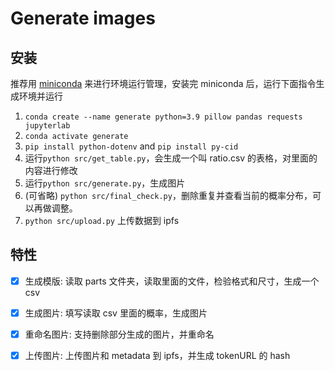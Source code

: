 # Generate images

## 安装

推荐用 [miniconda](https://mirrors.tuna.tsinghua.edu.cn/anaconda/miniconda/) 来进行环境运行管理，安装完 miniconda 后，运行下面指令生成环境并运行

1. `conda create --name generate python=3.9 pillow pandas requests jupyterlab`
2. `conda activate generate`
3. `pip install python-dotenv` and `pip install py-cid`
4. 运行`python src/get_table.py`，会生成一个叫 ratio.csv 的表格，对里面的内容进行修改
5. 运行`python src/generate.py`，生成图片
6. (可省略) `python src/final_check.py`，删除重复并查看当前的概率分布，可以再做调整。
7. `python src/upload.py` 上传数据到 ipfs

## 特性

- [x] 生成模版: 读取 parts 文件夹，读取里面的文件，检验格式和尺寸，生成一个 csv

- [x] 生成图片: 填写读取 csv 里面的概率，生成图片

- [x] 重命名图片: 支持删除部分生成的图片，并重命名

- [x] 上传图片: 上传图片和 metadata 到 ipfs，并生成 tokenURL 的 hash
